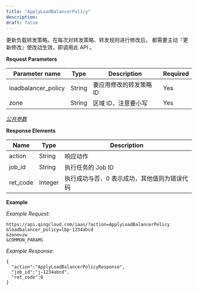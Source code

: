 ```yaml
---
title: "ApplyLoadBalancerPolicy"
description: 
draft: false
---
```




更新负载转发策略。在每次对转发策略、转发规则进行修改后， 都需要主动『更新修改』使改动生效，即调用此 API 。

**Request Parameters**

| Parameter name | Type | Description | Required |
| --- | --- | --- | --- |
| loadbalancer_policy | String | 要应用修改的转发策略 ID | Yes |
| zone | String | 区域 ID，注意要小写 | Yes |

[_公共参数_](../../../parameters/)

**Response Elements**

| Name | Type | Description |
| --- | --- | --- |
| action | String | 响应动作 |
| job_id | String | 执行任务的 Job ID |
| ret_code | Integer | 执行成功与否，0 表示成功，其他值则为错误代码 |

**Example**

_Example Request_:

```
https://api.qingcloud.com/iaas/?action=ApplyLoadBalancerPolicy
&loadbalancer_policy=lbp-1234abcd
&zone=zw
&COMMON_PARAMS
```

_Example Response_:

```
{
  "action":"ApplyLoadBalancerPolicyResponse",
  "job_id":"j-1234abcd",
  "ret_code":0
}
```
